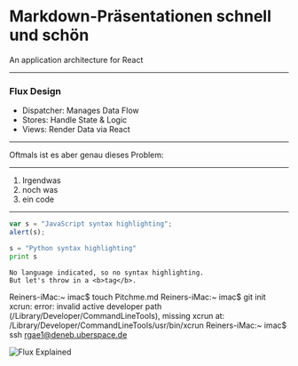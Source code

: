 # Markdown-Präsentationen schnell und schön

An application architecture for React

---

### Flux Design

- Dispatcher: Manages Data Flow
- Stores: Handle State & Logic
- Views: Render Data via React

---

Oftmals ist es aber genau dieses Problem:

---

1. Irgendwas
2. noch was
3. ein code

---

```javascript
var s = "JavaScript syntax highlighting";
alert(s);
```
 
```python
s = "Python syntax highlighting"
print s
```
 
```
No language indicated, so no syntax highlighting. 
But let's throw in a <b>tag</b>.
```
Reiners-iMac:~ imac$ touch Pitchme.md
Reiners-iMac:~ imac$ git init
xcrun: error: invalid active developer path (/Library/Developer/CommandLineTools), missing xcrun at: /Library/Developer/CommandLineTools/usr/bin/xcrun
Reiners-iMac:~ imac$ ssh rgae1@deneb.uberspace.de



![Flux Explained](https://facebook.github.io/flux/img/flux-simple-f8-diagram-explained-1300w.png)
